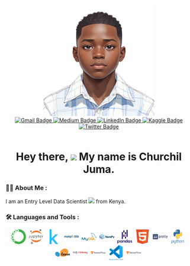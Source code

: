 <div id="header"  align="center" >
    <!-- Profile Image -->
  <picture >
  <img alt = "ChurchilJuma Profile Pic" src="https://github.com/Chacho-Juma/Chacho-Juma/blob/72903b864391838bc5ab410a62fb4bb10ddcc352/images/ChurchilJuma.png"  width="300" height = "300" >
</picture>
  <!-- Profile Badges -->
  <div id="badges">
  <a href="mailto: ochiengchurchil75@gmail.com?cc=churchiljuma75@gmail.com" target="_blank">
    <img src="https://img.shields.io/badge/Gmail-EA4335?style=flat&logo=gmail&logoColor=white" alt="Gmail Badge"/>
  </a>
  <a href="https://medium.com/@ochiengchurchil75/" target="_blank">
    <img src="https://img.shields.io/badge/Medium-12100E?style=flat&logo=medium&logoColor=white" alt="Medium Badge"/>
  </a>
  <a href="https://www.linkedin.com/in/churchiljuma/">
    <img src="https://img.shields.io/badge/LinkedIn-0077B5?style=flat&logo=linkedin&logoColor=white" alt="LinkedIn Badge"/>
  </a>   
  <a href="https://www.kaggle.com/churchiljuma/code/">
    <img src="https://img.shields.io/badge/Kaggle-20BEFF?style=flat&logo=Kaggle&logoColor=white" alt="Kaggle Badge"/>
  </a>
  <a href="https://x.com/chacho_juma/">
    <img src="https://img.shields.io/badge/Twitter-000000?style=flat&logo=x&logoColor=white" alt="Twitter Badge"/>
  </a>
  </div>
  <!-- Profile Views Counter -->
  <div>  
    <img src="https://komarev.com/ghpvc/?username=Chacho-Juma&style=flat-square&color=blue" alt=""/>
  </div>
  <!-- Introduction - Names-->
  <h1>
  Hey there,
  <img src="https://media.giphy.com/media/hvRJCLFzcasrR4ia7z/giphy.gif" width="30px"/>
  My name is <strong>Churchil Juma.</strong>
  </h1>
</div>

### :man_technologist: About Me :

I am an Entry Level Data Scientist <img src="https://media.giphy.com/media/WUlplcMpOCEmTGBtBW/giphy.gif" width="30"> from Kenya.
<!--
[![Linkedin Badge](https://img.shields.io/badge/LinkedIn-0077B5?style=flat&logo=Linkedin&logoColor=white)]("https://www.linkedin.com/in/churchiljuma/")
[![Gmail Badge](https://img.shields.io/badge/Gmail-EA4335?style=flat&logo=gmail&logoColor=white)]("mailto:ochiengchurchil75@gmail.com?cc=churchiljuma75@gmail.com")
-->
### :hammer_and_wrench: Languages and Tools :

<div align = "center">
  <img src="https://github.com/devicons/devicon/blob/master/icons/anaconda/anaconda-original.svg" title="Anaconda" alt="Anaconda" width="40" height="40"/>&nbsp;
  <img src="https://github.com/devicons/devicon/blob/master/icons/jupyter/jupyter-original-wordmark.svg" title="Jupyter" alt="Jupyter" width="40" height="40"/>&nbsp;
  <img src="https://github.com/devicons/devicon/blob/master/icons/kaggle/kaggle-original.svg" title="kaggle" alt="Kaggle" width="40" height="40"/>&nbsp;
  <img src="https://github.com/devicons/devicon/blob/master/icons/matplotlib/matplotlib-original-wordmark.svg" title="Matplotlib" alt="Matplotlib" width="40" height="40"/>&nbsp;
  <img src="https://github.com/devicons/devicon/blob/master/icons/mysql/mysql-original-wordmark.svg" title="MySQL"  alt="MySQL" width="40" height="40"/>&nbsp;
  <img src="https://github.com/devicons/devicon/blob/master/icons/numpy/numpy-original-wordmark.svg" title="Numpy" alt="Numpy " width="40" height="40"/>&nbsp;
  <img src="https://github.com/devicons/devicon/blob/master/icons/pandas/pandas-original-wordmark.svg"  title="Pandas" alt="Pandas" width="40" height="40"/>&nbsp;
  <img src="https://github.com/devicons/devicon/blob/master/icons/html5/html5-original.svg" title="HTML5" alt="HTML" width="40" height="40"/>&nbsp;
  <img src="https://github.com/devicons/devicon/blob/master/icons/plotly/plotly-original-wordmark.svg" title="Plotly" alt="Plotly" width="40" height="40"/>&nbsp;
  <img src="https://github.com/devicons/devicon/blob/master/icons/python/python-original-wordmark.svg" title="Python" alt="Python" width="40" height="40"/>&nbsp;
  <img src="https://github.com/devicons/devicon/blob/master/icons/scikitlearn/scikitlearn-original.svg" title="ScikitLearn"  alt="ScikitLearn" width="40" height="40"/>&nbsp;
  <img src="https://github.com/devicons/devicon/blob/master/icons/sqlalchemy/sqlalchemy-original-wordmark.svg" title="SQLAlchemy" alt="SQLAlchemy" width="40" height="40"/>&nbsp;
  <img src="https://github.com/devicons/devicon/blob/master/icons/tensorflow/tensorflow-original-wordmark.svg" title="TensorFlow" alt="TensorFlow" width="40" height="40"/>&nbsp;
  <img src="https://github.com/devicons/devicon/blob/master/icons/vscode/vscode-original-wordmark.svg" title="VSCode" alt="VSCode" width="40" height="40"/>&nbsp;
  <img src="https://github.com/devicons/devicon/blob/master/icons/tensorflow/tensorflow-original-wordmark.svg" title="TensorFlow" alt="TensorFlow" width="40" height="40"/>&nbsp;
  </div>
<!--
**Chacho-Juma/Chacho-Juma** is a ✨ _special_ ✨ repository because its `README.md` (this file) appears on your GitHub profile.

Here are some ideas to get you started:

- 🔭 I’m currently working on ...
- 🌱 I’m currently learning ...
- 👯 I’m looking to collaborate on ...
- 🤔 I’m looking for help with ...
- 💬 Ask me about ...
- 📫 How to reach me: ...
- 😄 Pronouns: ...
- ⚡ Fun fact: ...
-->
